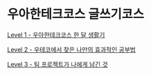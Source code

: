 # 우아한테크코스 글쓰기코스

[Level 1 - 우아한테크코스 한 달 생활기](./Level1.md)

[Level 2 - 우테코에서 찾은 나만의 효과적인 공부법](./Level2.md)

[Level 3 - 팀 프로젝트가 나에게 남긴 것](./Level3.md)
